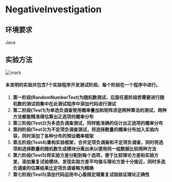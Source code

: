 # NegativeInvestigation

## 环境要求

Java

## 实验方法

![mark](http://p0agp2qfd.bkt.clouddn.com/blog/180714/JH7Jd8fm23.png?imageslim)

#### 本发明的实验共包含7个实验程序开发测试阶段，每个阶段在一个程序中进行。

1. **第一阶段(RandomNumberTest)为随机数测试，后面任意阶段若需要进行随机数的测试则集中在此测试程序中添加代码进行测试**
2. **第二阶段(Test1)为单选负调查使用概率叠加和矩阵求逆两种算法的测试，两种方法都能精准得估算出正选项的概率分布**
3. **第三阶段(Test2)为多选负调查测试，同样能准确的估计出正选项的概率分布**
4. **第四阶段(Test3)为不定项负调查测试，将选择数量的概率分布加入实验内容，同时添加了各种分布的预设概率框架**
5. **第五阶段(Test4)重构实验框架，合并定项负调查和不定项负调查，同时将选项和选择数量的随机数生成模块分离出来以便用同一组数据比较两种方法**
6. **第六阶段(Test5)将实验方差分配到每个选项，便于比较理论方差和实验方差，添加重复试验模块，发现实验方差平均值与理论方差十分接近，同时多选负调查的估算结果比定项负调查略为精确**
7. **第七阶段(Test5)添加代码运用中心极限定理重复试验验证理论正确性**
